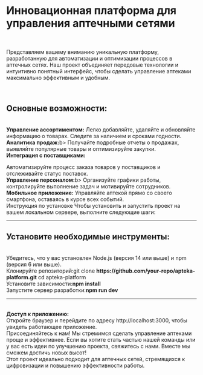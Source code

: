 <h1>Инновационная платформа для управления аптечными сетями</h1>
<br>
<p>Представляем вашему вниманию уникальную платформу, разработанную для автоматизации и оптимизации процессов в аптечных сетях. Наш проект объединяет передовые технологии и интуитивно понятный интерфейс, чтобы сделать управление аптеками максимально эффективным и удобным.</p>
<br>
<h2>Основные возможности:</h2>
<p>
 <br> 
<b>Управление ассортиментом:</b> Легко добавляйте, удаляйте и обновляйте информацию о товарах. Следите за наличием и сроками годности.
<br><b>Аналитика продаж:</b>b> Получайте подробные отчеты о продажах, выявляйте популярные товары и оптимизируйте закупки.
<br><b>Интеграция с поставщиками:</p></b> Автоматизируйте процесс заказа товаров у поставщиков и отслеживайте статус поставок.
<br><b>Управление персоналом:</b>b> Организуйте графики работы, контролируйте выполнение задач и мотивируйте сотрудников.
<br><b>Мобильное приложение:</b> Управляйте аптекой прямо со своего смартфона, оставаясь в курсе всех событий.
<br>Инструкция по установке
Чтобы установить и запустить проект на вашем локальном сервере, выполните следующие шаги:
</p>
<hr>
<h2>Установите необходимые инструменты:</h2>
<p>
<br>Убедитесь, что у вас установлен Node.js (версия 14 или выше) и npm (версия 6 или выше).
<br>Клонируйте репозиторий:git clone <b>https://github.com/your-repo/apteka-platform.git</b>
cd apteka-platform
<br>Установите зависимости:<b>npm install</b>
<br>Запустите сервер разработки:<b>npm run dev</b>
<hr>
<br><b>Доступ к приложению:</b>
<br>Откройте браузер и перейдите по адресу http://localhost:3000, чтобы увидеть работающее приложение.
<br>Присоединяйтесь к нам!
Мы стремимся сделать управление аптеками проще и эффективнее. Если вы хотите стать частью нашей команды или у вас есть идеи по улучшению проекта, свяжитесь с нами. Вместе мы сможем достичь новых высот!
<br>
Этот проект идеально подходит для аптечных сетей, стремящихся к цифровизации и повышению эффективности работы.
